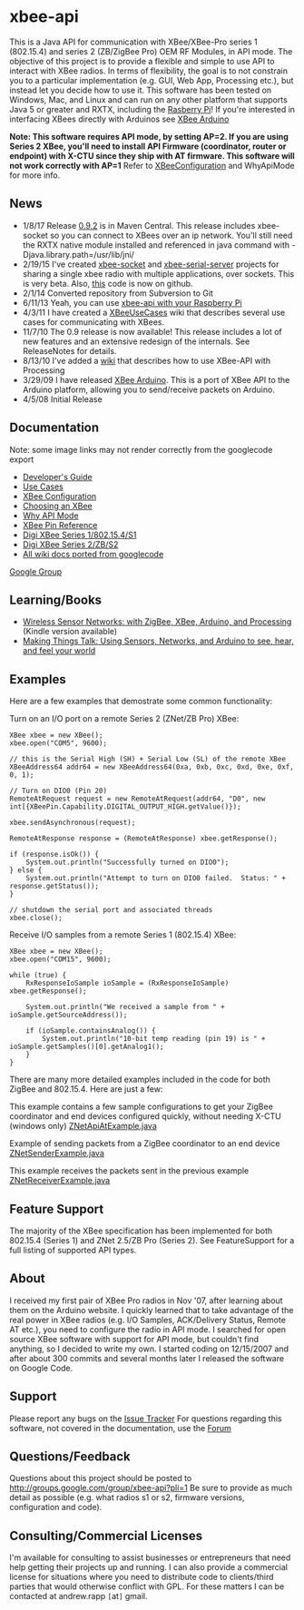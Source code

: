 xbee-api
========

This is a Java API for communication with XBee/XBee-Pro series 1 (802.15.4) and series 2 (ZB/ZigBee Pro) OEM RF Modules, in API mode.  The objective of this project is to provide a flexible and simple to use API to interact with XBee radios.  In terms of flexibility, the goal is to not constrain you to a particular implementation (e.g. GUI, Web App, Processing etc.), but instead let you decide how to use it.  This software has been tested on Windows, Mac, and Linux and can run on any other platform that supports Java 5 or greater and RXTX, including the [Rasberry Pi](http://www.amazon.com/gp/product/B009SQQF9C/ref=as_li_qf_sp_asin_tl?ie=UTF8&camp=1789&creative=9325&creativeASIN=B009SQQF9C&linkCode=as2&tag=xbapra-20)! If you're interested in interfacing XBees directly with Arduinos see [XBee Arduino](https://github.com/andrewrapp/xbee-arduino)

**Note: This software requires API mode, by setting  AP=2. If you are using Series 2 XBee, you'll need to install API Firmware (coordinator, router or endpoint) with X-CTU since they ship with AT firmware.  This software will not work correctly with AP=1**  Refer to [XBeeConfiguration](https://github.com/andrewrapp/xbee-api/wiki/XBeeConfiguration) and WhyApiMode for more info.

## News ##
  * 1/8/17 Release [0.9.2](https://search.maven.org/#artifactdetails%7Ccom.rapplogic%7Cxbee-api%7C0.9.2%7Cjar) is in Maven Central. This release includes xbee-socket so you can connect to XBees over an ip network. You'll still need the RXTX native module installed and referenced in java command with -Djava.library.path=/usr/lib/jni/
  * 2/19/15 I've created [xbee-socket](https://github.com/andrewrapp/xbee-socket) and [xbee-serial-server](https://github.com/andrewrapp/xbee-serial-server) projects for sharing a single xbee radio with multiple applications, over sockets. This is very beta. Also, [this](https://github.com/andrewrapp/xbee-api) code is now on github.
  * 2/1/14 Converted repository from Subversion to Git
  * 6/11/13 Yeah, you can use [xbee-api with your Raspberry Pi](http://rapplogic.blogspot.com/2013/06/xbee-on-raspberry-pi.html)
  * 4/3/11 I have created a [XBeeUseCases](https://github.com/andrewrapp/xbee-api/wiki/XBeeUseCases) wiki that describes several use cases for communicating with XBees.
  * 11/7/10 The 0.9 release is now available!  This release includes a lot of new features and an extensive redesign of the internals.  See ReleaseNotes for details.
  * 8/13/10 I've added a [wiki](Processing.md) that describes how to use XBee-API with Processing
  * 3/29/09 I have released [XBee Arduino](http://code.google.com/p/xbee-arduino/).  This is a port of XBee API to the Arduino platform, allowing you to send/receive packets on Arduino.
  * 4/5/08 Initial Release

## Documentation ##

Note: some image links may not render correctly from the googlecode export

  * [Developer's Guide](https://github.com/andrewrapp/xbee-api/blob/wiki/DevelopersGuide.md)
  * [Use Cases](https://github.com/andrewrapp/xbee-api/blob/wiki/XBeeUseCases.md)
  * [XBee Configuration](https://github.com/andrewrapp/xbee-api/blob/wiki/XBeeConfiguration.md)
  * [Choosing an XBee](https://github.com/andrewrapp/xbee-api/blob/wiki/ChoosingAnXBee.md)
  * [Why API Mode](https://github.com/andrewrapp/xbee-api/blob/wiki/WhyApiMode.md)
  * [XBee Pin Reference](https://github.com/andrewrapp/xbee-api/blob/wiki/XBeePins.md)
  * [Digi XBee Series 1/802.15.4/S1](https://www.digi.com/support/productdetail?pid=3257)
  * [Digi XBee Series 2/ZB/S2](https://www.digi.com/support/productdetail?pid=3430)
  * [All wiki docs ported from googlecode](https://github.com/andrewrapp/xbee-api/tree/wiki)

[Google Group](https://groups.google.com/forum/#!forum/xbee-api)

## Learning/Books ##
  * [Wireless Sensor Networks: with ZigBee, XBee, Arduino, and Processing](http://www.amazon.com/gp/product/0596807732?ie=UTF8&tag=xbapra-20&linkCode=as2&camp=1789&creative=9325&creativeASIN=0596807732Building) (Kindle version available)
  * [Making Things Talk: Using Sensors, Networks, and Arduino to see, hear, and feel your world](http://www.amazon.com/gp/product/1449392431/ref=as_li_ss_tl?ie=UTF8&camp=1789&creative=390957&creativeASIN=1449392431&linkCode=as2&tag=xbapra-20)

<a />

## Examples ##

Here are a few examples that demostrate some common functionality:

Turn on an I/O port on a remote Series 2 (ZNet/ZB Pro) XBee:

```
XBee xbee = new XBee();
xbee.open("COM5", 9600);

// this is the Serial High (SH) + Serial Low (SL) of the remote XBee			
XBeeAddress64 addr64 = new XBeeAddress64(0xa, 0xb, 0xc, 0xd, 0xe, 0xf, 0, 1);

// Turn on DIO0 (Pin 20)
RemoteAtRequest request = new RemoteAtRequest(addr64, "D0", new int[{XBeePin.Capability.DIGITAL_OUTPUT_HIGH.getValue()});

xbee.sendAsynchronous(request);

RemoteAtResponse response = (RemoteAtResponse) xbee.getResponse();

if (response.isOk()) {
    System.out.println("Successfully turned on DIO0");
} else {
    System.out.println("Attempt to turn on DIO0 failed.  Status: " + response.getStatus());
}

// shutdown the serial port and associated threads
xbee.close();

```

Receive I/O samples from a remote Series 1 (802.15.4) XBee:

```
XBee xbee = new XBee();		
xbee.open("COM15", 9600);
			
while (true) {
    RxResponseIoSample ioSample = (RxResponseIoSample) xbee.getResponse();

    System.out.println("We received a sample from " + ioSample.getSourceAddress());	
			
    if (ioSample.containsAnalog()) {
        System.out.println("10-bit temp reading (pin 19) is " + ioSample.getSamples()[0].getAnalog1();
    }
}
```

There are many more detailed examples included in the code for both ZigBee and 802.15.4.  Here are just a few:

This example contains a few sample configurations to get your ZigBee coordinator and end devices configured quickly, without needing X-CTU (windows only) [ZNetApiAtExample.java](http://code.google.com/p/xbee-api/source/browse/trunk/src/com/rapplogic/xbee/examples/zigbee/ZNetApiAtExample.java)

Example of sending packets from a ZigBee coordinator to an end device [ZNetSenderExample.java](http://code.google.com/p/xbee-api/source/browse/trunk/src/com/rapplogic/xbee/examples/zigbee/ZNetSenderExample.java)

This example receives the packets sent in the previous example [ZNetReceiverExample.java](http://code.google.com/p/xbee-api/source/browse/trunk/src/com/rapplogic/xbee/examples/zigbee/ZNetReceiverExample.java)

## Feature Support ##

The majority of the XBee specification has been implemented for both 802.15.4 (Series 1) and ZNet 2.5/ZB Pro (Series 2).  See FeatureSupport for a full listing of supported API types.

## About ##

I received my first pair of XBee Pro radios in Nov '07, after learning about them on the Arduino website.  I quickly learned that to take advantage of the real power in XBee radios (e.g. I/O Samples, ACK/Delivery Status, Remote AT etc.), you need to configure the radio in API mode.  I searched for open source XBee software with support for API mode, but couldn't find anything, so I decided to write my own.  I started coding on 12/15/2007 and after about 300 commits and several months later I released the software on Google Code.

## Support ##

Please report any bugs on the [Issue Tracker](http://code.google.com/p/xbee-api/issues/list)  For questions regarding this software, not covered in the documentation, use the [Forum](http://groups.google.com/group/xbee-api?pli=1)


## Questions/Feedback ##

Questions about this project should be posted to  http://groups.google.com/group/xbee-api?pli=1  Be sure to provide as much detail as possible (e.g. what radios s1 or s2, firmware versions, configuration and code).

## Consulting/Commercial Licenses ##

I'm available for consulting to assist businesses or entrepreneurs that need help getting their projects up and running. I can also provide a commercial license for situations where you need to distribute code to clients/third parties that would otherwise conflict with GPL. For these matters I can be contacted at andrew.rapp `[`at`]` gmail.
